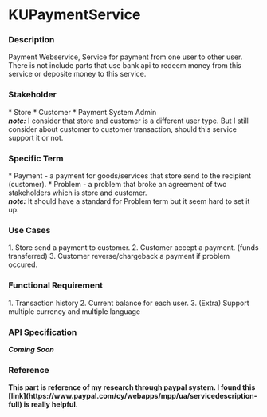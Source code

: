 <h1>KUPaymentService</h1>

<h3>Description</h3>
Payment Webservice, Service for payment from one user to other user. <br>
There is not include parts that use bank api to redeem money from this service or deposite money to this service.

<h3>Stakeholder</h3>
* Store
* Customer
* Payment System Admin
<br><b><i>note:</i></b> I consider that store and customer is a different user type. But I still consider about customer to customer transaction, should this service support it or not.

<h3>Specific Term</h3>
* Payment - a payment for goods/services that store send to the recipient (customer).
* Problem - a problem that broke an agreement of two stakeholders which is store and customer.
<br><b><i>note:</i></b> It should have a standard for Problem term but it seem hard to set it up.

<h3>Use Cases</h3>
1. Store send a payment to customer.
2. Customer accept a payment. (funds transferred)
3. Customer reverse/chargeback a payment if problem occured.

<h3>Functional Requirement</h3>
1. Transaction history
2. Current balance for each user.
3. (Extra) Support multiple currency and multiple language

<h3>API Specification</h3>
<b><i>Coming Soon</i><b>

<h3>Reference</h3>
This part is reference of my research through paypal system.
I found this [link](https://www.paypal.com/cy/webapps/mpp/ua/servicedescription-full) is really helpful.
